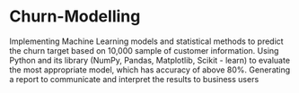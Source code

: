 # Churn-Modelling
Implementing Machine Learning models and statistical methods to predict the churn target based on 10,000 sample of customer information. Using Python and its library (NumPy, Pandas, Matplotlib, Scikit - learn) to evaluate the most appropriate model, which has accuracy of above 80%. Generating a report to communicate and interpret the results to business users 
